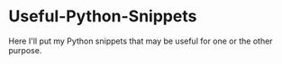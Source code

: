 # Useful-Python-Snippets
Here I'll put my Python snippets that may be useful for one or the other purpose.

